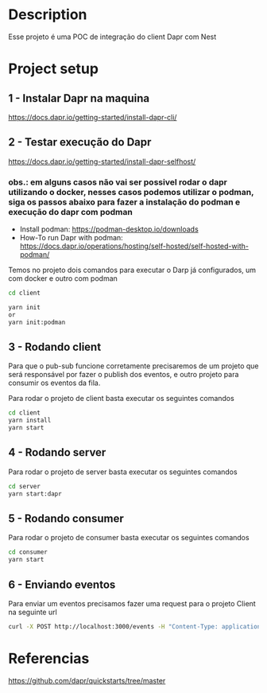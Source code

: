 # Description

Esse projeto é uma POC de integração do client Dapr com Nest

# Project setup

## 1 - Instalar Dapr na maquina

https://docs.dapr.io/getting-started/install-dapr-cli/

## 2 - Testar execução do Dapr

https://docs.dapr.io/getting-started/install-dapr-selfhost/

### obs.: em alguns casos não vai ser possivel rodar o dapr utilizando o docker, nesses casos podemos utilizar o podman, siga os passos abaixo para fazer a instalação do podman e execução do dapr com podman

- Install podman: https://podman-desktop.io/downloads
- How-To run Dapr with podman: https://docs.dapr.io/operations/hosting/self-hosted/self-hosted-with-podman/

Temos no projeto dois comandos para executar o Darp já configurados, um com docker e outro com podman

```bash
cd client

yarn init
or
yarn init:podman
```

## 3 - Rodando client

Para que o pub-sub funcione corretamente precisaremos de um projeto que será responsável por fazer o publish dos eventos, e outro projeto para consumir os eventos da fila.

Para rodar o projeto de client basta executar os seguintes comandos 

```bash
cd client
yarn install
yarn start
```

## 4 - Rodando server

Para rodar o projeto de server basta executar os seguintes comandos 

```bash
cd server
yarn start:dapr
```


## 5 - Rodando consumer

Para rodar o projeto de consumer basta executar os seguintes comandos 

```bash
cd consumer
yarn start
```

## 6 - Enviando eventos

Para enviar um eventos precisamos fazer uma request para o projeto Client na seguinte url

```bash
curl -X POST http://localhost:3000/events -H "Content-Type: application/json" -d '{"eventType": "test","eventDescription": "This is an example event"}'
```





# Referencias

https://github.com/dapr/quickstarts/tree/master